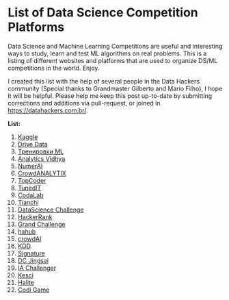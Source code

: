 # List of Data Science Competition Platforms

Data Science and Machine Learning Competitions are useful and interesting ways to study, learn and test ML algorithms on real problems. This is a listing of different websites and platforms that are used to organize DS/ML competitions in the world. Enjoy.

I created this list with the help of several people in the Data Hackers community (Special thanks to Grandmaster Gilberto and Mario Filho), I hope it will be helpful. Please help me keep this post up-to-date by submitting corrections and additions via pull-request, or joined in https://datahackers.com.br/.

**List:**

1. [Kaggle](https://www.kaggle.com/competitions)
2. [Drive Data](https://www.drivendata.org/)
3. [Тренировки ML](http://mltrainings.ru/)
4. [Analytics Vidhya](https://datahack.analyticsvidhya.com/)
5. [NumerAI](http://www.numerai.com/)
6. [CrowdANALYTIX](https://www.crowdanalytix.com/community)
7. [TopCoder](https://www.topcoder.com/challenges)
8. [TunedIT](http://tunedit.org/challenges)
9. [CodaLab](https://competitions.codalab.org/)
10. [Tianchi](https://tianchi.aliyun.com/competition/gameList/activeList)
11. [DataScience Challenge](https://www.datasciencechallenge.org/)
12. [HackerRank](https://www.hackerrank.com/categories/ai/machine-learning)
13. [Grand Challenge](https://grand-challenge.org/challenges/)
14. [hahub](https://chahub.org/)
15. [crowdAI](https://www.crowdai.org/challenges)
16. [KDD](https://www.kdd.org/kdd-cup/)
17. [Signature](https://signate.jp/competitions)
18. [DC Jingsai](https://www.dcjingsai.com/common/cmptIndex.html)
19.  [IA Challenger](https://challenger.ai/)
20. [Kesci](https://www.kesci.com/home/competition)
21. [Halite](https://halite.io/)
22. [Codi Game](https://www.codingame.com/multiplayer/bot-programming/coders-strike-back)
